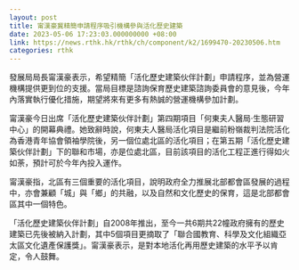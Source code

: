 ```yaml
---
layout: post
title: 甯漢豪冀精簡申請程序吸引機構參與活化歷史建築
date: 2023-05-06 17:23:03.000000000 +08:00
link: https://news.rthk.hk/rthk/ch/component/k2/1699470-20230506.htm
categories: rthk
---
```


發展局局長甯漢豪表示，希望精簡「活化歷史建築伙伴計劃」申請程序，並為營運機構提供更到位的支援。當局目標是諮詢保育歷史建築諮詢委員會的意見後，今年內落實執行優化措施，期望將來有更多有熱誠的營運機構參加計劃。

甯漢豪今日出席「活化歷史建築伙伴計劃」第四期項目「何東夫人醫局‧生態研習中心」的開幕典禮。她致辭時說，何東夫人醫局活化項目是繼前粉嶺裁判法院活化為香港青年協會領袖學院後，另一個位處北區的活化項目；在第五期「活化歷史建築伙伴計劃」下的聯和市場，亦是位處北區，目前該項目的活化工程正進行得如火如荼，預計可於今年內投入運作。

甯漢豪指，北區有三個重要的活化項目，說明政府全力推展北部都會區發展的過程中，亦會兼顧「城」與「鄉」的共融，以及自然和文化歷史的保育，這是北部都會區其中一個特色。

「活化歷史建築伙伴計劃」自2008年推出，至今一共6期共22幢政府擁有的歷史建築已先後被納入計劃，其中5個項目更摘取了「聯合國教育、科學及文化組織亞太區文化遺產保護獎」。甯漢豪表示，是對本地活化再用歷史建築的水平予以肯定，令人鼓舞。
